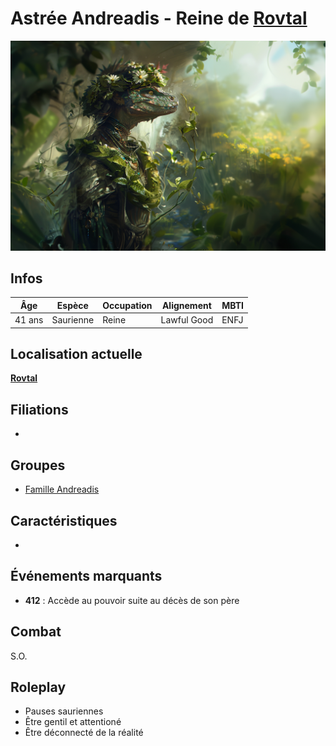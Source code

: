 # Astrée Andreadis - Reine de [Rovtal](../../VILLES/Rovtal.md)
![Astrée Andreadis](../../../_images/astree.png)


## Infos 

| Âge | Espèce | Occupation | Alignement | MBTI |
| --- | ------ | ---------- | ---------- | ---- |
| 41 ans | Saurienne | Reine | Lawful Good | ENFJ |

## Localisation actuelle
[**Rovtal**](../../VILLES/Rovtal.md)

## Filiations
* 

## Groupes 
* [Famille Andreadis](./GROUPES/Famille_Andreadis.md)

## Caractéristiques
* 

## Événements marquants
* **412** : Accède au pouvoir suite au décès de son père

## Combat
S.O.

## Roleplay
* Pauses sauriennes
* Être gentil et attentioné
* Être déconnecté de la réalité